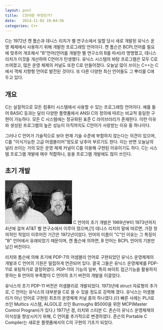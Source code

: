 ```yaml
---
layout: post 
title:  C언어란 무엇인가?
date:   2014-11-02 19:04:56
categories: C++
---
```


C는 1972년 켄 톰슨과 데니스 리치가 벨 연구소에서 일할 당시 새로 개발된 유닉스 운영 체제에서 사용하기 위해 개발한 프로그래밍 언어이다. 켄 톰슨은 BCPL언어를 필요에 맞추어 개조해서 "B"언어(언어를 개발한 벨 연구소의 B를 따서)라 명명했고, 데니스 리치가 이것을 개선하여 C언어가 탄생했다. 유닉스 시스템의 바탕 프로그램은 모두 C로 쓰여졌고, 많은 운영 체제의 커널도 또한 C로 만들어졌다. 오늘날 많이 쓰이는 C++는 C에서 객체 지향형 언어로 발전된 것이다. 또 다른 다양한 최신 언어들도 그 뿌리를 C에 두고 있다.

개요
---
C는 실질적으로 모든 컴퓨터 시스템에서 사용할 수 있는 프로그래밍 언어이다. 예를 들어 BASIC 등과는 달리 다양한 플랫폼에서 ANSI C의 정의에 따르는 비교적 동일한 구현이 가능하다. 모든 C 시스템에는 정규화된 표준 C 라이브러리가 존재한다. 이런 이유와 생성된 프로그램의 높은 성능이 아직까지도 C언어가 사랑받는 이유 중 하나이다.

그러나 C 언어가 기술적으로 보아 현재 기술 수준에 부합하지 않는다는 의견이 있으며, C를 "이식가능한 고급 어셈블리어"정도로 낮추어 부르기도 한다. 이는 반면 오늘날의 널리 쓰이는 거의 모든 운영 체제 커널이 C를 이용해 구현된 이유이기도 하다. C는 시스템 프로그램 개발에 매우 적합하나, 응용 프로그램 개발에도 많이 쓰인다.

초기 개발
---
<img src="/images/people.jpg" title="ken thompson" class="img_right" alt="??" />
C 언어의 초기 개발은 1969년부터 1973년까지 4년에 걸쳐 AT&T 벨 연구소에서 이루어 졌으며,[1] 데니스 리치의 말에 따르면, 가장 창의적인 작업이 이루어진 기간은 1972년이었다. 언어의 이름이 "C"인 이유는 그 특징이 "B" 언어에서 유래되었기 때문이며, 켄 톰슨에 의하면, B 언어는 BCPL 언어의 기본만 남긴 버전이다.

리치와 톰슨에 의해 초기에 PDP-7의 어셈블리 언어로 구현되었던 유닉스 운영체제의 개발과 C 언어의 기원은 밀접하게 연관되어 있다. 결국 그들은 유닉스 운영체제를 PDP-11로 포팅하기로 결정하였다. PDP-11의 기능의 일부, 특히 바이트 접근기능을 활용하지 못하는 B 언어의 부족함이 C 언어의 초기 버전의 개발을 이끌었다.

유닉스의 초기 PDP-11 버전은 어셈블리로 개발되었다. 1973년에 struct 자료형의 추가로, C 언어는 유닉스의 대부분을 C로 쓸 수 있을 정도로 강력해 졌다. 유닉스는 어셈블리가 아닌 언어로 구현된 최초의 운영체제 커널 중의 하나였다.(더 빠른 사례는 PL/I로 쓰인 Multics 시스템, ALGOL로 쓰인 Burroughs B5000을 위한 MCP(Master Control Program)가 있다.) 1977년 경, 리치와 스티븐 C. 존슨이 유닉스 운영체제의 이식성을 향상시키기 위해, C 언어를 추가적으로 변경하였다. 존슨의 Portable C Compiler는 새로운 플랫폼에서의 C의 구현의 기초가 되었다.
